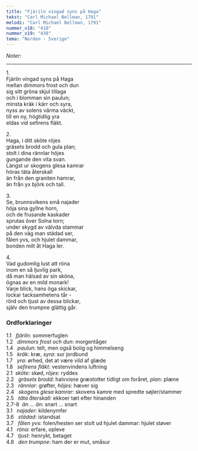 ```yaml
---
title: "Fjäriln vingad syns på Haga"
tekst: "Carl Michael Bellman, 1791"
melodi: "Carl Michael Bellman, 1791"
nummer_v18: "410"
nummer_v19: "438"
tema: "Norden - Sverige"
---
```

*Noter:*

***

1\.\
Fjäriln vingad syns på Haga\
mellan dimmors frost och dun\
sig sitt gröna skjul tillaga\
och i blomman sin paulun;\
minsta kräk i kärr och syra,\
nyss av solens värma väckt,\
till en ny, högtidlig yra\
eldas vid sefirens fläkt.

2\.\
Haga, i ditt sköte röjes\
gräsets brodd och gula plan;\
stolt i dina rännlar höjes\
gungande den vita svan.\
Längst ur skogens glesa kamrar\
höras täta återskall\
än från den graniten hamrar,\
än från yx björk och tall.

3\.\
Se, brunnsvikens små najader\
höja sina gyllne horn,\
och de frusande kaskader\
sprutas över Solna torn;\
under skygd av välvda stammar\
på den väg man städad ser,\
fålen yvs, och hjulet dammar,\
bonden milt åt Haga ler.

4\.\
Vad gudomlig lust att röna\
inom en så ljuvlig park,\
då man hälsad av sin sköna,\
ögnas av en mild monark!\
Varje blick, hans öga skickar,\
lockar tacksamhetens tår -\
rörd och tjust av dessa blickar,\
själv den trumpne glättig går.

### Ordforklaringer

1.1   *fjäriln*: sommerfuglen\
1.2   *dimmors frost och dun*: morgentåger\
1.4   *paulun*: telt, men også bolig og himmelseng\
1.5   *kräk*: kræ, *syra*: sur jordbund\
1.7   *yra*: ørhed, det at være vild af glæde\
1.8   *sefirens fläkt*: vestenvindens luftning\
2.1  *sköte*: skød, *röjes*: ryddes\
2.2   *gräsets brodd*: halvvisne græstotter tidligt om foråret, *plan*: plæne\
2.3   *rännlar*: grøfter, *höjes*: hæver sig\
2.4   *skogens glesa kamrar*: skovens kamre med spredte søjler/stammer\
2.5   *täta återskall*: ekkoer tæt efter hinanden\
2.7-8  *än ... än*: snart ... snart\
3.1   *najader*: kildenymfer\
3.6   *städad*: istandsat\
3.7   *fålen yvs*: folen/hesten ser stolt ud hjulet dammar: hjulet støver\
4.1   *röna*: erfare, opleve\
4.7   *tjust*: henrykt, betaget\
4.8   *den trumpne*: ham der er mut, småsur